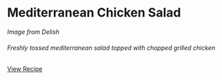 Mediterranean Chicken Salad
===

<div class="text-center">
<i>Image from Delish</i>
</div>

###### Freshly tossed mediterranean salad topped with chopped grilled chicken
<div class="text-center">
<a target="_blank" href="https://www.delish.com/cooking/recipe-ideas/a21097616/grilled-chicken-salad-recipe/" class="btn btn-primary">View Recipe</a>
</div><br>